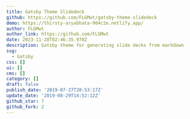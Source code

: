 ```yaml
---
title: Gatsby Theme Slidedeck
github: https://github.com/FLGMwt/gatsby-theme-slidedeck
demo: https://thirsty-aryabhata-904c2e.netlify.app/
author: FLGMwt
author_link: https://github.com/FLGMwt
date: 2023-11-28T02:46:35.978Z
description: Gatsby theme for generating slide decks from markdown
ssg:
  - Gatsby
css: []
ui: []
cms: []
category: []
draft: false
publish_date: '2019-07-27T20:53:17Z'
update_date: '2019-08-29T14:52:12Z'
github_star: 7
github_fork: 2
---
```

